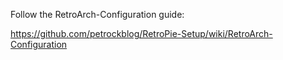 Follow the RetroArch-Configuration guide:

https://github.com/petrockblog/RetroPie-Setup/wiki/RetroArch-Configuration